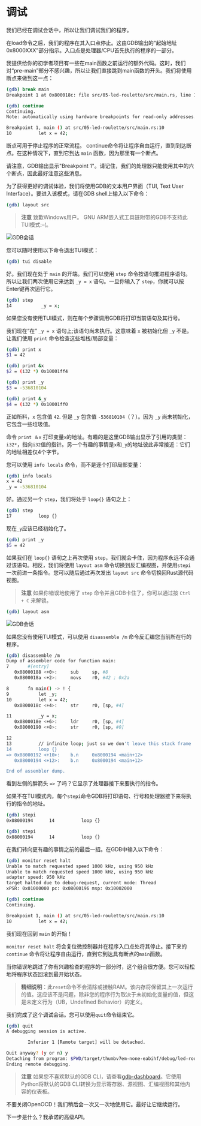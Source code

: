 # 调试

我们已经在调试会话中，所以让我们调试我们的程序。

在load命令之后，我们的程序在其入口点停止。这由GDB输出的“起始地址0x8000XXX”部分指示。入口点是处理器/CPU首先执行的程序的一部分。

我提供给你的初学者项目有一些在main函数之前运行的额外代码。这时，我们对“pre-main”部分不感兴趣，所以让我们直接跳到main函数的开头。我们将使用断点来做到这一点：

```bash
(gdb) break main
Breakpoint 1 at 0x800018c: file src/05-led-roulette/src/main.rs, line 10.

(gdb) continue
Continuing.
Note: automatically using hardware breakpoints for read-only addresses.

Breakpoint 1, main () at src/05-led-roulette/src/main.rs:10
10          let x = 42;
```


断点可用于停止程序的正常流程。 continue命令将让程序自由运行，直到到达断点。在这种情况下，直到它到达 `main` 函数，因为那里有一个断点。

请注意，GDB输出显示"Breakpoint 1"。请记住，我们的处理器只能使用其中的六个断点，因此最好注意这些消息。

为了获得更好的调试体验，我们将使用GDB的文本用户界面（TUI, Text User Interface）。要进入该模式，请在GDB shell上输入以下命令：

```bash
(gdb) layout src
```


> **注意** 致歉Windows用户。 GNU ARM嵌入式工具链附带的GDB不支持此TUI模式:-(。

![GDB会话](https://rust-embedded.github.io/discovery/assets/gdb-layout-src.png)

您可以随时使用以下命令退出TUI模式：

```bash
(gdb) tui disable
```

好。我们现在处于 `main` 的开端。我们可以使用 `step` 命令按语句推进程序语句。所以让我们两次使用它来达到 `_y = x` 语句。一旦你输入了 `step`，你就可以按Enter键再次运行它。

```bash
(gdb) step
14           _y = x;
```

如果您没有使用TUI模式，则在每个步骤调用GDB将打印当前语句及其行号。

我们现在“在” `_y = x` 语句上;该语句尚未执行。这意味着 `x` 被初始化但 `_y` 不是。让我们使用 `print` 命令检查这些堆栈/局部变量：

```bash
(gdb) print x
$1 = 42

(gdb) print &x
$2 = (i32 *) 0x10001ff4

(gdb) print _y
$3 = -536810104

(gdb) print &_y
$4 = (i32 *) 0x10001ff0
```

正如所料，`x` 包含值 `42`. 但是 `_y` 包含值 `-536810104`（？）。因为 `_y` 尚未初始化，它包含一些垃圾值。

命令 `print ＆x` 打印变量`x`的地址。有趣的是这里GDB输出显示了引用的类型：`i32*`，指向`i32`值的指针。另一个有趣的事情是`x`和`_y`的地址彼此非常接近：它们的地址相差仅4个字节。

您可以使用 `info locals` 命令，而不是逐个打印局部变量：

```bash
(gdb) info locals
x = 42
_y = -536810104
```

好。通过另一个 `step`，我们将处于 `loop{}` 语句之上：

```bash
(gdb) step
17          loop {}
```

现在`_y`应该已经初始化了。

```bash
(gdb) print _y
$5 = 42
```

如果我们在 `loop{}` 语句之上再次使用 `step`，我们就会卡住，因为程序永远不会通过该语句。相反，我们将使用 `layout asm` 命令切换到反汇编视图，并使用`stepi`一次前进一条指令。您可以随后通过再次发出 `layout src` 命令切换回Rust源代码视图。

> **注意** 如果你错误地使用了 `step` 命令并且GDB卡住了，你可以通过按 `Ctrl + C` 来解锁。

```bash
(gdb) layout asm
```

![GDB会话](https://rust-embedded.github.io/discovery/assets/gdb-layout-asm.png)

如果您没有使用TUI模式，可以使用 `disassemble /m` 命令反汇编您当前所在行的程序。

```bash
(gdb) disassemble /m
Dump of assembler code for function main:
7       #[entry]
   0x08000188 <+0>:     sub     sp, #8
   0x0800018a <+2>:     movs    r0, #42 ; 0x2a

8       fn main() -> ! {
9           let _y;
10          let x = 42;
   0x0800018c <+4>:     str     r0, [sp, #4]

11          _y = x;
   0x0800018e <+6>:     ldr     r0, [sp, #4]
   0x08000190 <+8>:     str     r0, [sp, #0]

12
13          // infinite loop; just so we don't leave this stack frame
14          loop {}
=> 0x08000192 <+10>:    b.n     0x8000194 <main+12>
   0x08000194 <+12>:    b.n     0x8000194 <main+12>

End of assembler dump.
```

看到左侧的胖箭头 `=>` 了吗？它显示了处理器接下来要执行的指令。

如果不在TUI模式内，每个`stepi`命令GDB将打印语句、行号和处理器接下来将执行的指令的地址。

```bash
(gdb) stepi
0x08000194      14          loop {}

(gdb) stepi
0x08000194      14          loop {}
```

在我们转向更有趣的事情之前的最后一招。在GDB中输入以下命令：


```bash
(gdb) monitor reset halt
Unable to match requested speed 1000 kHz, using 950 kHz
Unable to match requested speed 1000 kHz, using 950 kHz
adapter speed: 950 kHz
target halted due to debug-request, current mode: Thread
xPSR: 0x01000000 pc: 0x08000196 msp: 0x10002000

(gdb) continue
Continuing.

Breakpoint 1, main () at src/05-led-roulette/src/main.rs:10
10          let x = 42;
```

我们现在回到 `main` 的开始！

`monitor reset halt` 将会复位微控制器并在程序入口点处将其停止。接下来的 `continue` 命令将让程序自由运行，直到它到达具有断点的`main`函数。

当你错误地跳过了你有兴趣检查的程序的一部分时，这个组合很方便。您可以轻松地将程序状态回滚到最开始状态。

> **精细说明**：此`reset`命令不会清除或接触RAM。该内存将保留其上一次运行的值。这应该不是问题，除非您的程序行为取决于未初始化变量的值，但这是未定义行为（UB，Undefined Behavior）的定义。

我们完成了这个调试会话。您可以使用`quit`命令结束它。

```bash
(gdb) quit
A debugging session is active.

        Inferior 1 [Remote target] will be detached.

Quit anyway? (y or n) y
Detaching from program: $PWD/target/thumbv7em-none-eabihf/debug/led-roulette, Remote target
Ending remote debugging.
```

> **注意** 如果您不喜欢默认的GDB CLI，请查看[gdb-dashboard](https://github.com/cyrus-and/gdb-dashboard#gdb-dashboard)。它使用Python将默认的GDB CLI转换为显示寄存器、源视图、汇编视图和其他内容的仪表板。

不要关闭OpenOCD！我们稍后会一次又一次地使用它。最好让它继续运行。

下一步是什么？我承诺的高级API。
